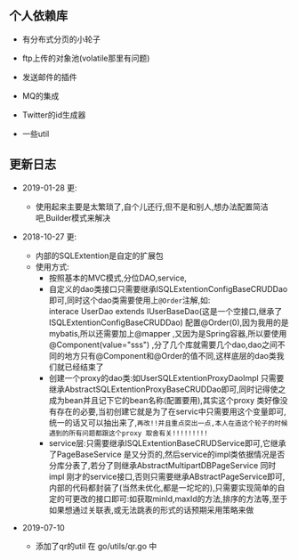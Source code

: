 

## 个人依赖库

* 有分布式分页的小轮子

* ftp上传的对象池(volatile那里有问题)

* 发送邮件的插件

* MQ的集成


* Twitter的id生成器

* 一些util


更新日志
---
-   2019-01-28 更:
    -   使用起来主要是太繁琐了,自个儿还行,但不是和别人,想办法配置简洁吧,Builder模式来解决

-   2018-10-27 更:
	-   内部的SQLExtention是自定的扩展包
	-   使用方式:
	    -   按照基本的MVC模式,分位DAO,service,
	    -   自定义的dao类接口只需要继承ISQLExtentionConfigBaseCRUDDao 即可,同时这个dao类需要使用上`@Order`注解,如:<br>
 interace UserDao extends IUserBaseDao(这是一个空接口,继承了ISQLExtentionConfigBaseCRUDDao)  配置@Order(0),因为我用的是mybatis,所以还需要加上@mapper ,又因为是Spring容器,所以要使用@Component(value="sss") ,分了几个库就需要几个dao,dao之间不同的地方只有@Component和@Order的值不同,这样底层的dao类我们就已经结束了
        -   创建一个proxy的dao类:如UserSQLExtentionProxyDaoImpl 只需要继承AbstractSQLExtentionProxyBaseCRUDDao即可,同时记得使之成为bean并且记下它的bean名称(配置要用),其实这个proxy 类好像没有存在的必要,当初创建它就是为了在servic中只需要用这个变量即可,统一的话又可以抽出来了,`再改!!并且重点突出一点,本人在造这个轮子的时候遇到的所有问题都跟这个proxy 取舍有关!!!!!!!!!`
        -   service层:只需要继承ISQLExtentionBaseCRUDService即可,它继承了PageBaseService 是又分页的,然后service的impl类依据情况是否分库分表了,若分了则继承AbstractMultipartDBPageService 同时impl 刚才的service接口,否则只需要继承ABstractPageService即可,内部的代码都封装了(当然未优化,都是一坨坨的),只需要实现简单的自定的可更改的接口即可:如获取minId,maxId的方法,排序的方法等,至于如果想通过关联表,或无法跳表的形式的话预期采用策略来做
-   2019-07-10
    -   添加了qr的util 在 go/utils/qr.go 中
